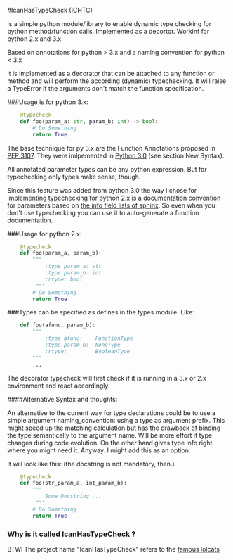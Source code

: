 #IcanHasTypeCheck (ICHTC)


is a simple python module/library to enable dynamic type checking for python 
method/function calls. Implemented as a decortor. Workinf for python 2.x and 3.x.

Based on annotations for python &gt; 3.x and a naming convention for python &lt; 3.x

it is implemented as a decorator that can be attached to any function or method and will
perform the according (dynamic) typechecking.
It will raise a TypeError if the arguments don't match the function specification.

###Usage is for python 3.x:

```python
	@typecheck
	def foo(param_a: str, param_b: int) -> bool:
		# Do Something 
		return True
```


The base technique for py 3.x are the Function Annotations proposed 
in [PEP 3107](http://www.python.org/dev/peps/pep-3107/). 
They were imlpemented in [Python 3.0](http://docs.python.org/3.0/whatsnew/3.0.html) (see section New Syntax).

All annotated parameter types can be any python expression. 
But for typechecking only types make sense, though.

Since this feature was added from python 3.0 the way I chose for implementing typechecking for
python 2.x is a documentation convention for parameters based on [the info field lists of sphinx](http://sphinx-doc.org/markup/desc.html#info-field-lists). So even when you don't use typechecking you can use it to auto-generate a function documentation.

###Usage for python 2.x:

```python
	@typecheck
	def foo(param_a, param_b):
		""" 
			:type param_a: str
			:type param_b: int
			:rtype: bool	
		 """
		# Do Something 
		return True
```

###Types can be specified as defines in the types module. Like:
```python
	def foo(afunc, param_b):
		""" 
			:type afunc: 	FunctionType
			:type param_b: 	NoneType
			:rtype: 		BooleanType
		"""
		...
```

The decorator typecheck will first check if it is running in a 3.x or 2.x environment and 
react accordingly.


####Alternative Syntax and thoughts:


An alternative to the current way for type declarations could be to use
a simple argument naming_convention: using a type as argument prefix.
This might speed up the matching calculation but has the drawback
of binding the type semantically to the argument name. Will be more effort if
type changes during code evolution. On the other hand gives type info right
where you might need it.  Anyway. I might add this as an option. 

It will look like this: (the docstring is not mandatory, then.)

```python
	@typecheck
	def foo(str_param_a, int_param_b):
		""" 
			Some Docstring ...
		 """
		# Do Something 
		return True
```


### Why is it called IcanHasTypeCheck ?

BTW: The project name "IcanHasTypeCheck" refers to the [famous lolcats](http://en.wikipedia.org/wiki/I_Can_Has_Cheezburger%3F)





